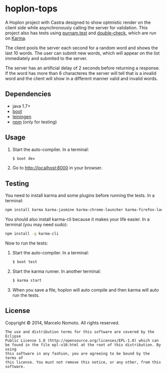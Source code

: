 # hoplon-tops

A Hoplon project with Castra designed to show optmistic render on the client
side while asynchronously calling the server for validation. This project
also has tests using [purnam.test][5] and [double-check][7], which are run
on [Karma][6].

The client pools the server each second for a random word and shows the last
10 words. The user can submit new words, which will appear on the list
immediately and submited to the server.

The server has an artificial delay of 2 seconds before returning a response.
If the word has more than 6 characteres the server will tell that is a
invalid word and the client will show in a different manner valid and invalid
words.

## Dependencies

- java 1.7+
- [boot][1]
- [leiningen][2]
- [npm][4] (only for testing)

## Usage

1. Start the auto-compiler. In a terminal:

    ```bash
    $ boot dev
    ```

2. Go to [http://localhost:8000][3] in your browser.

## Testing
You need to install karma and some plugins before running the tests. In a terminal:

```bash
npm install karma karma-jasmine karma-chrome-launcher karma-firefox-launcher
```

You should also install karma-cli because it makes your life easier. In a terminal (you may need sudo):
```bash
npm install -g karma-cli
```

Now to run the tests:

1. Start the auto-compiler. In a terminal:

    ```bash
    $ boot test
    ```

2. Start the karma runner. In another terminal:

    ```bash
    $ karma start
    ```

3. When you save a file, hoplon will auto compile and then karma will auto
run the tests.

## License

Copyright © 2014, Marcelo Nomoto. All rights reserved.
```
The use and distribution terms for this software are covered by the Eclipse
Public License 1.0 (http://opensource.org/licenses/EPL-1.0) which can
be found in the file epl-v10.html at the root of this distribution. By using
this software in any fashion, you are agreeing to be bound by the terms of
this license. You must not remove this notice, or any other, from this software.
```
[1]: https://github.com/tailrecursion/boot
[2]: https://github.com/technomancy/leiningen
[3]: http://localhost:8000
[4]: https://www.npmjs.org
[5]: http://purnam.github.io/purnam.test
[6]: https://karma-runner.github.io/0.12/index.html
[7]: https://github.com/cemerick/double-check
